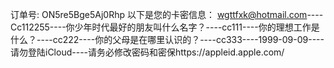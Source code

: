 订单号: ON5re5Bge5Aj0Rhp  以下是您的卡密信息： [wgttfxk@hotmail.com](mailto:wgttfxk@hotmail.com)----Cc112255----你少年时代最好的朋友叫什么名字？----cc111----你的理想工作是什么？----cc222----你的父母是在哪里认识的？----cc333----1999-09-09----请勿登陆iCloud----请务必修改密码和密保https://appleid.apple.com/